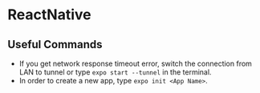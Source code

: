 # ReactNative

## Useful Commands

- If you get network response timeout error, switch the connection from LAN to tunnel or type `expo start --tunnel` in the terminal.
- In order to create a new app, type `expo init <App Name>`.